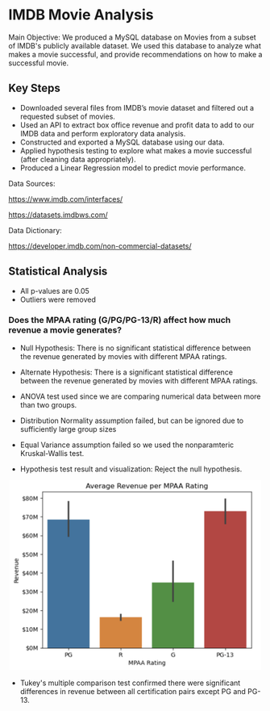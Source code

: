 # IMDB Movie Analysis
 
Main Objective: We produced a MySQL database on Movies from a subset of IMDB's publicly available dataset. We used this database to analyze what makes a movie successful, and provide recommendations on how to make a successful movie.

## Key Steps

- Downloaded several files from IMDB’s movie dataset and filtered out a requested subset of movies.
- Used an API to extract box office revenue and profit data to add to our IMDB data and perform exploratory data analysis.
- Constructed and exported a MySQL database using our data.
- Applied hypothesis testing to explore what makes a movie successful (after cleaning data appropriately).
- Produced a Linear Regression model to predict movie performance.

Data Sources:

https://www.imdb.com/interfaces/

https://datasets.imdbws.com/

Data Dictionary:

https://developer.imdb.com/non-commercial-datasets/

## Statistical Analysis

- All p-values are 0.05
- Outliers were removed

### Does the MPAA rating (G/PG/PG-13/R) affect how much revenue a movie generates?

- Null Hypothesis: There is no significant statistical difference between the revenue generated by movies with different MPAA ratings.

- Alternate Hypothesis: There is a significant statistical difference between the revenue generated by movies with different MPAA ratings.

- ANOVA test used since we are comparing numerical data between more than two groups.

- Distribution Normality assumption failed, but can be ignored due to sufficiently large group sizes

- Equal Variance assumption failed so we used the nonparamteric Kruskal-Wallis test.

- Hypothesis test result and visualization: Reject the null hypothesis.

<p align="center">
<img src="HT1.png" width=500px>

- Tukey's multiple comparison test confirmed there were significant differences in revenue between all certification pairs except PG and PG-13.
